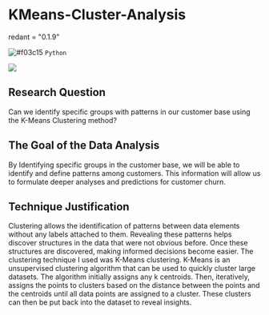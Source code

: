 # KMeans-Cluster-Analysis
redant = "0.1.9"

![#f03c15](https://placehold.co/15x15/f03c15/f03c15.png) `Python`

[![](https://img.shields.io/badge/Python-blue?style=for-the-badge)](https://github.com/hamzamohdzubair/redant)
## Research Question

Can we identify specific groups with patterns in our customer base using the K-Means Clustering method?

## The Goal of the Data Analysis

By Identifying specific groups in the customer base, we will be able to identify and define patterns among customers. This information will allow us to formulate deeper analyses and predictions for customer churn.

## Technique Justification
Clustering allows the identification of patterns between data elements without any labels attached to them. Revealing these patterns helps discover structures in the data that were not obvious before. Once these structures are discovered, making informed decisions become easier.
The clustering technique I used was K-Means clustering. K-Means is an unsupervised clustering algorithm that can be used to quickly cluster large datasets. The algorithm initially assigns any k centroids. Then, iteratively, assigns the points to clusters based on the distance between the points and the centroids until all data points are assigned to a cluster. These clusters can then be put back into the dataset to reveal insights.

